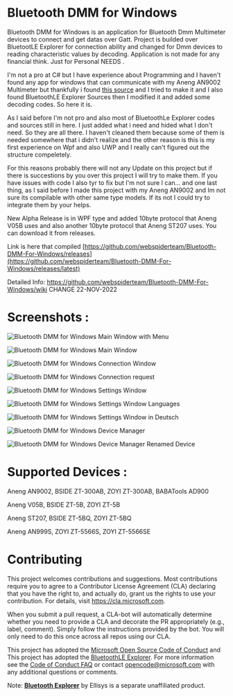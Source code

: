 # Bluetooth DMM for Windows 

Bluetooth DMM for Windows is an application for Bluetooth Dmm Multimeter devices to connect and get datas over Gatt. Project is builded over BluetootLE Explorer for connection ability and changed for Dmm devices to reading characteristic values by decoding. Application is not made for any financial think. Just for Personal NEEDS .

I'm not a pro at C# but I have experience about Programming and I haven't found any app for windows that can communicate with my Aneng AN9002 Multimeter but thankfully i found [this source](https://github.com/ludwich66/Bluetooth-DMM/wiki/Bluetooth-DMM-11-Byte-Data-Protocol) and I tried to make it and I also found BluetoothLE Explorer Sources then I modified it and added some decoding codes. So here it is. 

As I said before I'm not pro and also most of BluetoothLe Explorer codes and sources still in here. I just added what i need and hided what I don't need. So they are all there. I haven't cleaned them because some of them is needed somewhere that i didn't realize and the other reason is this is my first experience on Wpf and also UWP and I really can't figured out the structure compeletely. 

For this reasons probably there will not any Update on this project but if there is succestions by you over this project I will try to make them. If you have issues with code I also tyr to fix but I'm not sure I can... and one last thing, as I said before I made this project with my Aneng AN9002 and Im not sure its compilable with other same type models. If its not I could try to integrate them by your helps.

New Alpha Release is in WPF type and added 10byte protocol that Aneng V05B uses and also another 10byte protocol that Aneng ST207 uses.
You can download it from releases.

Link is here that compiled  [https://github.com/webspiderteam/Bluetooth-DMM-For-Windows/releases](https://github.com/webspiderteam/Bluetooth-DMM-For-Windows/releases/latest)

Detailed Info: https://github.com/webspiderteam/Bluetooth-DMM-For-Windows/wiki  CHANGE 22-NOV-2022

# Screenshots :

![Bluetooth DMM for Windows Main Window with Menu](https://user-images.githubusercontent.com/85828505/181203401-349d8c22-837f-4a36-883f-41ca2881b631.png)

![Bluetooth DMM for Windows Main Window](https://user-images.githubusercontent.com/85828505/180448743-e0200384-13cc-494a-a210-c1c77f57c419.png)

![Bluetooth DMM for Windows Connection Window](https://user-images.githubusercontent.com/85828505/180449524-7202afc3-8935-4c3a-a38c-cc5b02f3ba2a.png)

![Bluetooth DMM for Windows Connection request](https://user-images.githubusercontent.com/85828505/180449697-e0b7e208-c608-40ab-8d4a-9258311977f9.png)

![Bluetooth DMM for Windows Settings Window](https://user-images.githubusercontent.com/85828505/181202448-8d710fe5-bc52-4046-b418-0fc60a80e6b2.png)

![Bluetooth DMM for Windows Settings Window Languages](https://user-images.githubusercontent.com/85828505/181203070-85a094d1-33c7-4d5a-8a5a-3aa47cd9a347.png)

![Bluetooth DMM for Windows Settings Window in Deutsch](https://user-images.githubusercontent.com/85828505/181203840-f2448a41-eab6-452a-9e67-062e95ee8af6.png)

![Bluetooth DMM for Windows Device Manager](https://user-images.githubusercontent.com/85828505/180448323-efef630b-3aa8-4300-9195-7e7ce0ec2185.png)

![Bluetooth DMM for Windows Device Manager Renamed Device](https://user-images.githubusercontent.com/85828505/180448485-4bce6f51-190c-4948-8c3e-e679b4ebb7b1.png)

# Supported Devices :

Aneng AN9002, BSIDE ZT-300AB, ZOYI ZT-300AB, BABATools AD900

Aneng V05B, BSIDE ZT-5B, ZOYI ZT-5B

Aneng ST207, BSIDE ZT-5BQ, ZOYI ZT-5BQ

Aneng AN999S, ZOYI ZT-5566S, ZOYI ZT-5566SE


# Contributing

This project welcomes contributions and suggestions.  Most contributions require you to agree to a
Contributor License Agreement (CLA) declaring that you have the right to, and actually do, grant us
the rights to use your contribution. For details, visit https://cla.microsoft.com.

When you submit a pull request, a CLA-bot will automatically determine whether you need to provide
a CLA and decorate the PR appropriately (e.g., label, comment). Simply follow the instructions
provided by the bot. You will only need to do this once across all repos using our CLA.

This project has adopted the [Microsoft Open Source Code of Conduct](https://opensource.microsoft.com/codeofconduct/) and
This project has adopted the [BluetoothLE Explorer](https://github.com/microsoft/BluetoothLEExplorer).
For more information see the [Code of Conduct FAQ](https://opensource.microsoft.com/codeofconduct/faq/) or
contact [opencode@microsoft.com](mailto:opencode@microsoft.com) with any additional questions or comments.

Note: **[Bluetooth Explorer](https://www.ellisys.com/products/bex400)** by Ellisys is a separate unaffiliated product.
